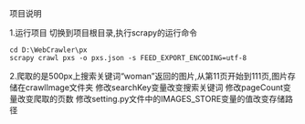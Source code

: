 项目说明

1.运行项目
	切换到项目根目录,执行scrapy的运行命令
	
	cd D:\WebCrawler\px
	scrapy crawl pxs -o pxs.json -s FEED_EXPORT_ENCODING=utf-8

2.爬取的是500px上搜索关键词“woman”返回的图片,从第11页开始到111页,图片存储在crawlImage文件夹
修改searchKey变量改变搜索关键词
修改pageCount变量改变爬取的页数
修改setting.py文件中的IMAGES_STORE变量的值改变存储路径